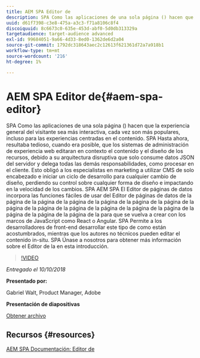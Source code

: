 ```yaml
---
title: AEM SPA Editor de
description: SPA Como las aplicaciones de una sola página () hacen que la experiencia general del visitante sea más interactiva, cada vez son más populares, incluso para las experiencias centradas en el contenido. SPA Únase a nosotros para obtener más información sobre el Editor de la en esta introducción.
uuid: d61f7398-c3e8-475a-a3c3-f71a8106c8f4
discoiquuid: 8c6673c0-635e-453d-abf0-5d0db313329a
targetaudience: target-audience advanced
exl-id: 99684051-9a66-4d33-8ed0-1362de6d2a04
source-git-commit: 1792dc318643aec2c12613f621361d72a7a918b1
workflow-type: tm+mt
source-wordcount: '216'
ht-degree: 1%

---
```


# AEM SPA Editor de{#aem-spa-editor}

SPA Como las aplicaciones de una sola página () hacen que la experiencia general del visitante sea más interactiva, cada vez son más populares, incluso para las experiencias centradas en el contenido. SPA Hasta ahora, resultaba tedioso, cuando era posible, que los sistemas de administración de experiencia web editaran en contexto el contenido y el diseño de los recursos, debido a su arquitectura disruptiva que solo consume datos JSON del servidor y delega todas las demás responsabilidades, como procesar en el cliente. Esto obligó a los especialistas en marketing a utilizar CMS de solo encabezado e iniciar un ciclo de desarrollo para cualquier cambio de diseño, perdiendo su control sobre cualquier forma de diseño e impactando en la velocidad de los cambios. SPA AEM SPA El Editor de páginas de datos incorpora las funciones fáciles de usar del Editor de páginas de datos de la página de la página de la página de la página de la página de la página de la página de la página de la página de la página de la página de la página de la página de la página de la página de la para que se vuelva a crear con los marcos de JavaScript como React o Angular. SPA Permite a los desarrolladores de front-end desarrollar este tipo de como están acostumbrados, mientras que los autores no técnicos pueden editar el contenido in-situ. SPA Únase a nosotros para obtener más información sobre el Editor de la en esta introducción.

>[!VIDEO](https://video.tv.adobe.com/v/24720/?quality=9)

*Entregado el 10/10/2018*

**Presentado por:**

Gabriel Walt, Product Manager, Adobe

**Presentación de diapositivas**

[Obtener archivo](assets/aem-spa-editor.pdf)

## Recursos {#resources}

[AEM SPA Documentación: Editor de](https://experienceleague.adobe.com/docs/experience-manager-64/developing/headless/spas/spa-overview.html)

<!--
[Get back to the Overview](https://helpx.adobe.com/experience-manager/kt/eseminars/gems/aem-index.html)
-->
